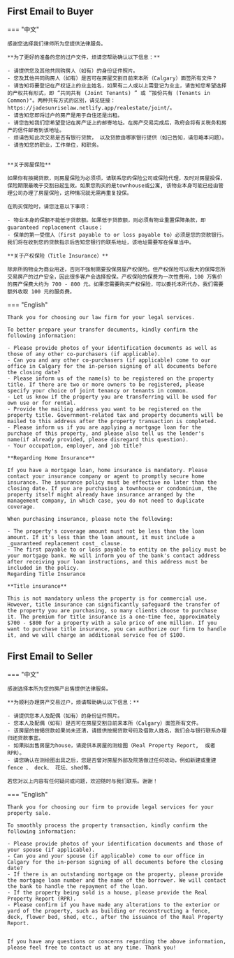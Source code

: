 
## First Email to Buyer

=== "中文"

    感谢您选择我们律师所为您提供法律服务。

    **为了更好的准备的您的过户文件，烦请您帮助确认以下信息：**

    - 请提供您及其他共同购房人（如有）的身份证件照片。
    - 您及其他共同购房人（如有）是否可在房屋交割日前来本所（Calgary）面签所有文件？
    - 请告知将要登记在产权证上的业主姓名，如果有二人或以上需登记为业主，请告知您希望选择的产权共有形式，即 “共同共有 (Joint Tenants) ” 或 “按份共有 (Tenants in Common)"。两种共有方式的区别，请见链接：https://jadesunriselaw.netlify.app/realestate/joint/。
    - 请告知您即将过户的房产是用于自住还是出租。
    - 请您告知我们您希望登记在房产证上的邮寄地址。在房产交易完成后，政府会将有关税务和房产的信件邮寄到该地址。
    - 烦请告知此次交易是否有银行贷款， 以及贷款由哪家银行提供（如已告知，请忽略本问题）。
    - 请告知您的职业，工作单位，和职务。


    **关于房屋保险**

    如果你有按揭贷款，则房屋保险为必须项，请联系您的保险公司或保险代理，及时对房屋投保，保险期限最晚于交割日起生效。如果您购买的是townhouse或公寓, 该物业本身可能已经由管理公司办理了房屋保险，这种情况就无需再重复投保。

    在购买保险时，请您注意以下事项：

    - 物业本身的保额不能低于贷款额。如果低于贷款额，则必须有物业重置保障条款，即 guaranteed replacement clause；
    - 保单的第一受偿人（first payable to or loss payable to）必须是您的贷款银行。我们将在收到您的贷款指示后告知您银行的联系地址，该地址需要写在保单当中。

    **关于产权保险（Title Insurance）**

    除非所购物业为商业用途，否则不强制需要投保房屋产权保险。但产权保险可以极大的保障您所交易房产的过户安全，因此很多客户会选择投保。产权保险的保费为一次性费用，100 万售价的房产保费大约为 700 - 800 元。如果您需要购买产权保险，可以委托本所代办，我们需要额外收取 100 元的服务费。

=== "English"

    Thank you for choosing our law firm for your legal services.

    To better prepare your transfer documents, kindly confirm the following information:

    - Please provide photos of your identification documents as well as those of any other co-purchasers (if applicable).
    - Can you and any other co-purchasers (if applicable) come to our office in Calgary for the in-person signing of all documents before the closing date?
    - Please inform us of the name(s) to be registered on the property title. If there are two or more owners to be registered, please specify your choice of joint tenancy or tenants in common. 
    - Let us know if the property you are transferring will be used for own use or for rental.
    - Provide the mailing address you want to be registered on the property title. Government-related tax and property documents will be mailed to this address after the property transaction is completed.
    - Please inform us if you are applying a mortgage loan for the purchase of this property, and please also tell us the lender's name(if already provided, please disregard this question).
    - Your occupation, employer, and job title?
    
    **Regarding Home Insurance**

    If you have a mortgage loan, home insurance is mandatory. Please contact your insurance company or agent to promptly secure home insurance. The insurance policy must be effective no later than the closing date. If you are purchasing a townhouse or condominium, the property itself might already have insurance arranged by the management company, in which case, you do not need to duplicate coverage.

    When purchasing insurance, please note the following:

    - The property's coverage amount must not be less than the loan amount. If it's less than the loan amount, it must include a _guaranteed replacement cost_ clause.
    - The first payable to or loss payable to entity on the policy must be your mortgage bank. We will inform you of the bank's contact address after receiving your loan instructions, and this address must be included in the policy.
    Regarding Title Insurance

    **Title insurance**
    
    This is not mandatory unless the property is for commercial use. However, title insurance can significantly safeguard the transfer of the property you are purchasing, so many clients choose to purchase it. The premium for title insurance is a one-time fee, approximately $700 - $800 for a property with a sale price of one million. If you want to purchase title insurance, you can authorize our firm to handle it, and we will charge an additional service fee of $100.

## First Email to Seller

=== "中文"

    感谢选择本所为您的房产出售提供法律服务。
 
    **为顺利办理房产交易过户，烦请帮助确认以下信息：**

    - 请提供您本人及配偶（如有）的身份证件照片。
    - 您本人及配偶（如有）是否可在房屋交割日前来本所（Calgary）面签所有文件。
    - 该房屋的按揭贷款如果尚未还清，请提供按揭贷款号码及借款人姓名，我们会与银行联系办理归还贷款事宜。
    - 如果拟出售房屋为house，请提供本房屋的测绘图（Real Property Report,  或者 RPR）。
    - 请您确认在测绘图出具之后，您是否曾对房屋外部及院落做过任何改动，例如新建或重建fence 、 deck、 花坛、shed等。

    若您对以上内容有任何疑问或问题，欢迎随时与我们联系。谢谢！

=== "English"

    Thank you for choosing our firm to provide legal services for your property sale.

    To smoothly process the property transaction, kindly confirm the following information:

    - Please provide photos of your identification documents and those of your spouse (if applicable).
    - Can you and your spouse (if applicable) come to our office in Calgary for the in-person signing of all documents before the closing date?
    - If there is an outstanding mortgage on the property, please provide the mortgage loan number and the name of the borrower. We will contact the bank to handle the repayment of the loan.
    - If the property being sold is a house, please provide the Real Property Report (RPR).
    - Please confirm if you have made any alterations to the exterior or yard of the property, such as building or reconstructing a fence, deck, flower bed, shed, etc., after the issuance of the Real Property Report.
    
    
    If you have any questions or concerns regarding the above information, please feel free to contact us at any time. Thank you!